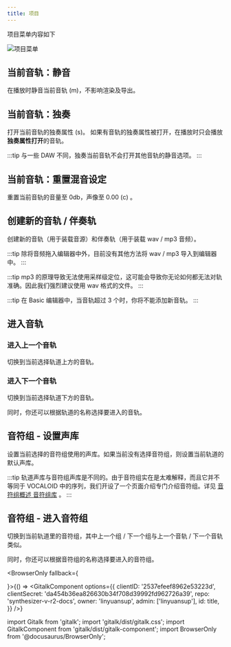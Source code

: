 ```yaml
---
title: 项目
---
```

项目菜单内容如下

![项目菜单](/docs/main_docs/menu/project/1.png)

## 当前音轨：静音

在播放时静音当前音轨 (m)，不影响渲染及导出。

## 当前音轨：独奏

打开当前音轨的独奏属性 (s)。
如果有音轨的独奏属性被打开，在播放时只会播放**独奏属性打开**的音轨。

:::tip
与一些 DAW 不同，独奏当前音轨不会打开其他音轨的静音选项。
:::

## 当前音轨：重置混音设定

重置当前音轨的音量至 0db，声像至 0.00 (c) 。

## 创建新的音轨 / 伴奏轨

创建新的音轨（用于装载音源）和伴奏轨（用于装载 wav / mp3 音频）。

:::tip
除将音频拖入编辑器中外，目前没有其他方法将 wav / mp3 导入到编辑器中。
:::

:::tip
mp3 的原理导致无法使用采样级定位，这可能会导致你无论如何都无法对轨准确。因此我们强烈建议使用 wav 格式的文件。
:::

:::tip
在 Basic 编辑器中，当音轨超过 3 个时，你将不能添加新音轨。
:::

## 进入音轨

### 进入上一个音轨

切换到当前选择轨道上方的音轨。

### 进入下一个音轨

切换到当前选择轨道下方的音轨。

同时，你还可以根据轨道的名称选择要进入的音轨。

## 音符组 - 设置声库

设置当前选择的音符组使用的声库。如果当前没有选择音符组，则设置当前轨道的默认声库。

:::tip
轨道声库与音符组声库是不同的。由于音符组实在是太难解释，而且它并不等同于 VOCALOID 中的序列，我们开设了一个页面介绍专门介绍音符组。详见 [音符组概述 音符组库](../sidebar/note_properties.md) 。
:::

## 音符组 - 进入音符组

切换到当前轨道里的音符组，其中上一个组 / 下一个组与上一个音轨 / 下一个音轨类似。

同时，你还可以根据音符组的名称选择要进入的音符组。

<BrowserOnly fallback={<div></div>}>{() => <GitalkComponent options={{
    clientID: '2537efeef8962e53223d',
    clientSecret: 'da454b36ea826630b34f708d39992fd962726a39',
    repo: 'synthesizer-v-r2-docs',
    owner: 'linyuansup',
    admin: ['linyuansup'],
    id: title,
    }} />}
</BrowserOnly>

import Gitalk from 'gitalk';
import 'gitalk/dist/gitalk.css';
import GitalkComponent from 'gitalk/dist/gitalk-component';
import BrowserOnly from '@docusaurus/BrowserOnly';
